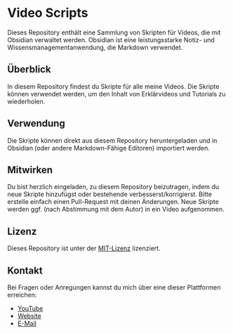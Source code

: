 # Video Scripts

Dieses Repository enthält eine Sammlung von Skripten für Videos, die mit Obsidian verwaltet werden. Obsidian ist eine leistungsstarke Notiz- und Wissensmanagementanwendung, die Markdown verwendet.

## Überblick

In diesem Repository findest du Skripte für alle meine Videos. Die Skripte können verwendet werden, um den Inhalt von Erklärvideos und Tutorials zu wiederholen.

## Verwendung

Die Skripte können direkt aus diesem Repository heruntergeladen und in Obsidian (oder andere Markdown-Fähige Editoren) importiert werden.

## Mitwirken

Du bist herzlich eingeladen, zu diesem Repository beizutragen, indem du neue Skripte hinzufügst oder bestehende verbesserst/korrigierst. Bitte erstelle einfach einen Pull-Request mit deinen Änderungen. Neue Skripte werden ggf. (nach Abstimmung mit dem Autor) in ein Video aufgenommen.

## Lizenz

Dieses Repository ist unter der [MIT-Lizenz](LICENSE) lizenziert. 

## Kontakt

Bei Fragen oder Anregungen kannst du mich über eine dieser Plattformen erreichen:
- [YouTube](https://www.youtube.com/channel/UCJZTgJm68PYABL8u0LWflkQ)
- [Website](https://codeadventure.me)
- [E-Mail](info@codeadventure.me)
